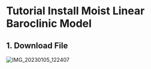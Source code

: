# Tutorial Install Moist Linear Baroclinic Model
## 1. Download File
![IMG_20230105_122407](https://github.com/Merody/LBM/assets/88936922/30712ac9-8074-4145-a359-83fcfbbad672)
